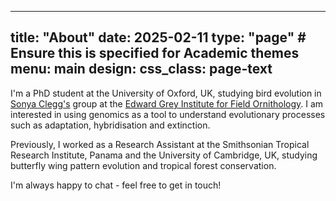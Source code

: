 

---
title: "About"
date: 2025-02-11
type: "page"  # Ensure this is specified for Academic themes
menu:
  main
design:
  css_class: page-text
---

I'm a PhD student at the University of Oxford, UK, studying bird evolution in [Sonya Clegg's](https://egioxford.web.ox.ac.uk/clegg-group#tab-5212506) group at the [Edward Grey Institute for Field Ornithology](https://egioxford.web.ox.ac.uk/home). I am interested in using genomics as a tool to understand evolutionary processes such as adaptation, hybridisation and extinction.

Previously, I worked as a Research Assistant at the Smithsonian Tropical Research Institute, Panama and the University of Cambridge, UK, studying butterfly wing pattern evolution and tropical forest conservation.

I'm always happy to chat - feel free to get in touch!